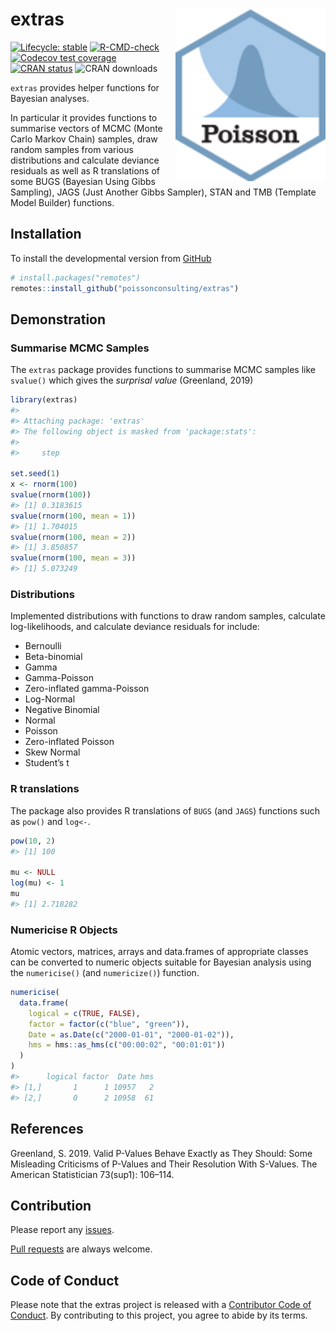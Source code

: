 
<!-- README.md is generated from README.Rmd. Please edit that file -->

# extras <img src="man/figures/logo.png" align="right" />

<!-- badges: start -->

[![Lifecycle:
stable](https://img.shields.io/badge/lifecycle-stable-brightgreen.svg)](https://lifecycle.r-lib.org/articles/stages.html#stable)
[![R-CMD-check](https://github.com/poissonconsulting/extras/actions/workflows/R-CMD-check.yaml/badge.svg)](https://github.com/poissonconsulting/extras/actions/workflows/R-CMD-check.yaml)
[![Codecov test
coverage](https://codecov.io/gh/poissonconsulting/extras/graph/badge.svg)](https://app.codecov.io/gh/poissonconsulting/extras)
[![CRAN
status](https://www.r-pkg.org/badges/version/extras)](https://cran.r-project.org/package=extras)
![CRAN downloads](https://cranlogs.r-pkg.org/badges/extras)
<!-- badges: end -->

`extras` provides helper functions for Bayesian analyses.

In particular it provides functions to summarise vectors of MCMC (Monte
Carlo Markov Chain) samples, draw random samples from various
distributions and calculate deviance residuals as well as R translations
of some BUGS (Bayesian Using Gibbs Sampling), JAGS (Just Another Gibbs
Sampler), STAN and TMB (Template Model Builder) functions.

## Installation

<!-- To install the latest release from [CRAN](https://cran.r-project.org) -->

To install the developmental version from
[GitHub](https://github.com/poissonconsulting/extras)

``` r
# install.packages("remotes")
remotes::install_github("poissonconsulting/extras")
```

## Demonstration

### Summarise MCMC Samples

The `extras` package provides functions to summarise MCMC samples like
`svalue()` which gives the *surprisal value* (Greenland, 2019)

``` r
library(extras)
#> 
#> Attaching package: 'extras'
#> The following object is masked from 'package:stats':
#> 
#>     step

set.seed(1)
x <- rnorm(100)
svalue(rnorm(100))
#> [1] 0.3183615
svalue(rnorm(100, mean = 1))
#> [1] 1.704015
svalue(rnorm(100, mean = 2))
#> [1] 3.850857
svalue(rnorm(100, mean = 3))
#> [1] 5.073249
```

### Distributions

Implemented distributions with functions to draw random samples,
calculate log-likelihoods, and calculate deviance residuals for include:

- Bernoulli
- Beta-binomial
- Gamma
- Gamma-Poisson
- Zero-inflated gamma-Poisson
- Log-Normal
- Negative Binomial
- Normal
- Poisson
- Zero-inflated Poisson
- Skew Normal
- Student’s t

### R translations

The package also provides R translations of `BUGS` (and `JAGS`)
functions such as `pow()` and `log<-`.

``` r
pow(10, 2)
#> [1] 100

mu <- NULL
log(mu) <- 1
mu
#> [1] 2.718282
```

### Numericise R Objects

Atomic vectors, matrices, arrays and data.frames of appropriate classes
can be converted to numeric objects suitable for Bayesian analysis using
the `numericise()` (and `numericize()`) function.

``` r
numericise(
  data.frame(
    logical = c(TRUE, FALSE),
    factor = factor(c("blue", "green")),
    Date = as.Date(c("2000-01-01", "2000-01-02")),
    hms = hms::as_hms(c("00:00:02", "00:01:01"))
  )
)
#>      logical factor  Date hms
#> [1,]       1      1 10957   2
#> [2,]       0      2 10958  61
```

## References

Greenland, S. 2019. Valid P-Values Behave Exactly as They Should: Some
Misleading Criticisms of P-Values and Their Resolution With S-Values.
The American Statistician 73(sup1): 106–114.

## Contribution

Please report any
[issues](https://github.com/poissonconsulting/extras/issues).

[Pull requests](https://github.com/poissonconsulting/extras/pulls) are
always welcome.

## Code of Conduct

Please note that the extras project is released with a [Contributor Code
of
Conduct](https://contributor-covenant.org/version/2/0/CODE_OF_CONDUCT.html).
By contributing to this project, you agree to abide by its terms.
